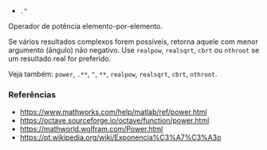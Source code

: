 - `.^`

Operador de potência elemento-por-elemento.

Se vários resultados complexos forem possíveis, retorna aquele com menor
argumento (ângulo) não negativo. Use `realpow`, `realsqrt`, `cbrt` ou `nthroot`
se um resultado real for preferido.

Veja também: `power`, `.**`, `^`, `**`, `realpow`, `realsqrt`, `cbrt`,
`nthroot`.

### Referências

- https://www.mathworks.com/help/matlab/ref/power.html
- https://octave.sourceforge.io/octave/function/power.html
- https://mathworld.wolfram.com/Power.html
- https://pt.wikipedia.org/wiki/Exponencia%C3%A7%C3%A3o
